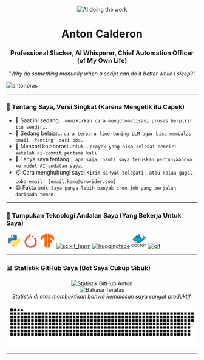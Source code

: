 <p align="center">
  <img src="https://raw.githubusercontent.com/antonpras/antonpras/main/banner.gif" alt="AI doing the work"/>
</p>

<h1 align="center">Anton Calderon</h1>
<h3 align="center">Professional Slacker, AI Whisperer, Chief Automation Officer (of My Own Life)</h3>

<p align="center">
  <i>"Why do something manually when a script can do it better while I sleep?"</i>
</p>

<p align="left"> <img src="https://komarev.com/ghpvc/?username=antonpras&label=Energi%20Terselamatkan&color=blueviolet&style=flat" alt="antonpras" /> </p>

---

### 🤖 Tentang Saya, Versi Singkat (Karena Mengetik itu Capek)

- 🔭 Saat ini sedang... `memikirkan cara mengotomatisasi proses berpikir itu sendiri.`
- 🌱 Sedang belajar... `cara terbaru fine-tuning LLM agar bisa membalas email 'Penting' dari bos.`
- 👯 Mencari kolaborasi untuk... `proyek yang bisa selesai sendiri setelah di-commit pertama kali.`
- 💬 Tanya saya tentang... `apa saja, nanti saya teruskan pertanyaannya ke model AI andalan saya.`
- 📫 Cara menghubungi saya: `Kirim sinyal telepati, atau kalau gagal, coba email: [email.kamu@provider.com]`
- 😄 Fakta unik: `Saya punya lebih banyak cron job yang berjalan daripada teman.`

---

### 🧠 Tumpukan Teknologi Andalan Saya (Yang Bekerja Untuk Saya)

<p align="left">
  <a href="https://www.python.org" target="_blank" rel="noreferrer"><img src="https://raw.githubusercontent.com/devicons/devicon/master/icons/python/python-original.svg" alt="python" width="40" height="40"/></a>
  <a href="https://pytorch.org/" target="_blank" rel="noreferrer"><img src="https://raw.githubusercontent.com/devicons/devicon/master/icons/pytorch/pytorch-original.svg" alt="pytorch" width="40" height="40"/></a>
  <a href="https://www.tensorflow.org" target="_blank" rel="noreferrer"><img src="https://raw.githubusercontent.com/devicons/devicon/master/icons/tensorflow/tensorflow-original.svg" alt="tensorflow" width="40" height="40"/></a>
  <a href="https://scikit-learn.org/" target="_blank" rel="noreferrer"><img src="https://upload.wikimedia.org/wikipedia/commons/0/05/Scikit_learn_logo_small.svg" alt="scikit_learn" width="40" height="40"/></a>
  <a href="https://huggingface.co/" target="_blank" rel="noreferrer"><img src="https://huggingface.co/front/assets/huggingface_logo-noborder.svg" alt="huggingface" width="40" height="40"/></a>
  <a href="https://www.docker.com/" target="_blank" rel="noreferrer"><img src="https://raw.githubusercontent.com/devicons/devicon/master/icons/docker/docker-original-wordmark.svg" alt="docker" width="40" height="40"/></a>
  <a href="https://git-scm.com/" target="_blank" rel="noreferrer"> <img src="https://www.vectorlogo.zone/logos/git-scm/git-scm-icon.svg" alt="git" width="40" height="40"/> </a>
</p>

---

### 📊 Statistik GitHub Saya (Bot Saya Cukup Sibuk)

<p align="center">
  <img src="https://github-readme-stats.vercel.app/api?username=antonpras&show_icons=true&theme=tokyonight&locale=id&hide_border=true&count_private=true" alt="Statistik GitHub Anton" />
  <br/>
  <img src="https://github-readme-stats.vercel.app/api/top-langs?username=antonpras&layout=compact&theme=tokyonight&locale=id&hide_border=true&langs_count=6" alt="Bahasa Teratas" />
  <br/>
  <i>Statistik di atas membuktikan bahwa kemalasan saya sangat produktif.</i>
</p>

<p align="center">
  <img src="https://raw.githubusercontent.com/antonpras/antonpras/main/dist/github-contribution-grid-snake.svg" alt="Snake animation">
</p>

---
